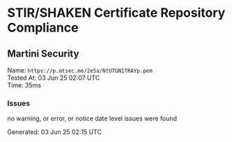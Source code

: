 # STIR/SHAKEN Certificate Repository Compliance

## Martini Security

Name: `https://p.mtsec.me/2e5a/NtUTGN1TRAYp.pem`\
Tested At: 03 Jun 25 02:07 UTC\
Time: 35ms

### Issues

no warning, or error, or notice date level issues were found

Generated: 03 Jun 25 02:15 UTC